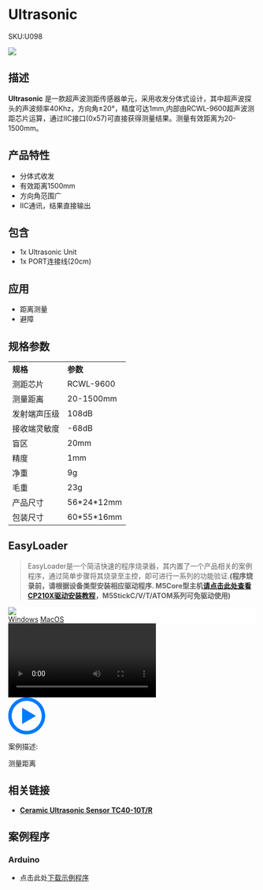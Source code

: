 # Ultrasonic

<el-tag effect="plain">SKU:U098</el-tag>

<div class="product_pic"><img src="assets/img/product_pics/unit/sonic/ultrasonic.webp"></div>

## 描述

**Ultrasonic** 是一款超声波测距传感器单元，采用收发分体式设计，其中超声波探头的声波频率40Khz，方向角±20°，精度可达1mm,内部由RCWL-9600超声波测距芯片运算，通过IIC接口(0x57)可直接获得测量结果。测量有效距离为20-1500mm。

## 产品特性

- 分体式收发
- 有效距离1500mm
- 方向角范围广
- IIC通讯，结果直接输出

## 包含

-  1x Ultrasonic Unit
-  1x PORT连接线(20cm)

## 应用

- 距离测量
- 避障

## 规格参数

<table>
   <tr style="font-weight:bold">
      <td>规格</td>
      <td>参数</td>
   </tr>
   <tr>
      <td>测距芯片</td>
      <td>RCWL-9600</td>
   </tr>
   <tr>
      <td>测量距离</td>
      <td>20-1500mm</td>
   </tr>
   <tr>
      <td>发射端声压级</td>
      <td>108dB</td>
   </tr>
   <tr>
      <td>接收端灵敏度</td>
      <td>-68dB</td>
   </tr>
   <tr>
      <td>盲区</td>
      <td>20mm</td>
   </tr>
   <tr>
      <td>精度</td>
      <td>1mm</td>
   </tr>
   <tr>
      <td>净重</td>
      <td>9g</td>
   </tr>
   <tr>
      <td>毛重</td>
      <td>23g</td>
   </tr>
   <tr>
      <td>产品尺寸</td>
      <td>56*24*12mm</td>
   </tr>
   <tr>
      <td>包装尺寸</td>
      <td>60*55*16mm</td>
   </tr>
 </table>

## EasyLoader

>EasyLoader是一个简洁快速的程序烧录器，其内置了一个产品相关的案例程序，通过简单步骤将其烧录至主控，即可进行一系列的功能验证.**(程序烧录前，请根据设备类型安装相应驱动程序. M5Core型主机[请点击此处查看CP210X驱动安装教程](zh_CN/arduino/arduino_development?id=安装串口驱动)，M5StickC/V/T/ATOM系列可免驱动使用)**

<div class="easyloader-box">
    <div style="background-color:white;">
        <div><img src="https://m5stack.oss-cn-shenzhen.aliyuncs.com/image/easyloader_intro.webp"></div>
        <div class="easyloader-btn">
            <a href="https://m5stack.oss-cn-shenzhen.aliyuncs.com/EasyLoader/Windows/UNIT/For%20M5Core/EasyLoader_UltraSonic_Unit.exe">Windows</a>
            <a href="https://m5stack.oss-cn-shenzhen.aliyuncs.com/EasyLoader/MacOS/UNIT/EasyLoader_Ultrasonic.dmg">MacOS</a>
        </div>
    </div>
    <div>
        <video id="example_video" controls>
            <source src="https://m5stack.oss-cn-shenzhen.aliyuncs.com/video/Product_example_video/Unit/ULTRASONIC.mp4" type="video/mp4">
        </video>
        <div class="easyloader-mask">
        <a>
            <svg id="play-btn" t="1583228776634" class="icon" viewBox="0 0 1024 1024" version="1.1" xmlns="http://www.w3.org/2000/svg" p-id="4152" width="75" height="75"><path d="M512 0C229.216 0 0 229.216 0 512s229.216 512 512 512 512-229.216 512-512S794.784 0 512 0z m0 928C282.24 928 96 741.76 96 512S282.24 96 512 96s416 186.24 416 416-186.24 416-416 416zM384 288l384 224-384 224z" p-id="4153" fill="#007aff"></path></svg></a>
            <p>案例描述:</p>
            <p>测量距离</p>
        </div>
    </div>
</div>

## 相关链接

  - **[Ceramic Ultrasonic Sensor TC40-10T/R](https://m5stack.oss-cn-shenzhen.aliyuncs.com/resource/docs/datasheet/unit/TC40-10T-R.pdf)**

## 案例程序

### Arduino

- 点击此处[下载示例程序](https://github.com/m5stack/M5-ProductExampleCodes/tree/master/Unit/ULTRA)

<script>

   var purchase_link = '';

   anchor_search(purchase_link);
   scrollFunc();

</script>